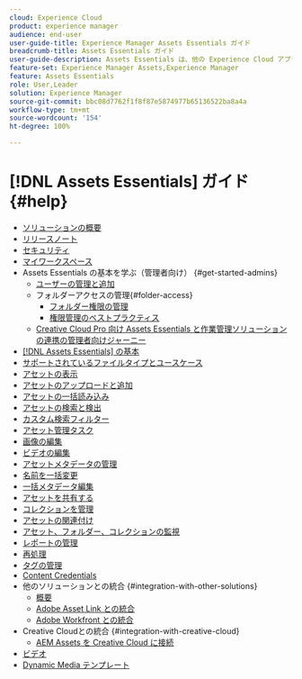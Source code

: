 ```yaml
---
cloud: Experience Cloud
product: experience manager
audience: end-user
user-guide-title: Experience Manager Assets Essentials ガイド
breadcrumb-title: Assets Essentials ガイド
user-guide-description: Assets Essentials は、他の Experience Cloud アプリケーション内で動作する軽量のアセット管理ソリューションです。
feature-set: Experience Manager Assets,Experience Manager
feature: Assets Essentials
role: User,Leader
solution: Experience Manager
source-git-commit: bbc08d7762f1f8f87e5874977b65136522ba8a4a
workflow-type: tm+mt
source-wordcount: '154'
ht-degree: 100%

---
```



# [!DNL Assets Essentials] ガイド {#help}

+ [ソリューションの概要](introduction.md)
+ [リリースノート](release-notes.md)
+ [セキュリティ](security-overview.md)
+ [マイワークスペース](my-workspace.md)
+ Assets Essentials の基本を学ぶ（管理者向け） {#get-started-admins}
   + [ユーザーの管理と追加](deploy-administer.md)
   + フォルダーアクセスの管理{#folder-access}
      + [フォルダー権限の管理](manage-permissions.md)
      + [権限管理のベストプラクティス](permission-management-best-practices.md)
   + [Creative Cloud Pro 向け Assets Essentials と作業管理ソリューションの連携の管理者向けジャーニー](assets-essentials-cc-pro-work-management-admin-journey.md)
+ [ [!DNL Assets Essentials] の基本](get-started.md)
+ [サポートされているファイルタイプとユースケース](supported-file-formats.md)
+ [アセットの表示](navigate-view.md)
+ [アセットのアップロードと追加](add-delete.md)
+ [アセットの一括読み込み](bulk-import-assets-view.md)
+ [アセットの検索と検出](search.md)
+ [カスタム検索フィルター](custom-search-filters.md)
+ [アセット管理タスク](manage-organize.md)
+ [画像の編集](edit-images.md)
+ [ビデオの編集](edit-videos.md)
+ [アセットメタデータの管理](metadata.md)
+ [名前を一括変更](bulk-rename.md)
+ [一括メタデータ編集](/help/using/bulk-metadata-edit.md)
+ [アセットを共有する](share-links-for-assets.md)
+ [コレクションを管理](manage-collections.md)
+ [アセットの関連付け](asset-relations.md)
+ [アセット、フォルダー、コレクションの監視](manage-notifications.md)
+ [レポートの管理](manage-reports.md)
+ [再処理](reprocessing.md)
+ [タグの管理](tagging-management.md)
+ [Content Credentials](/help/using/content-credentials.md)
+ 他のソリューションとの統合 {#integration-with-other-solutions}
   + [概要](integration.md)
   + [Adobe Asset Link との統合](integrate-with-creative-cloud.md)
   + [Adobe Workfront との統合](integrate-with-workfront.md)
+ Creative Cloudとの統合 {#integration-with-creative-cloud}
   + [AEM Assets を Creative Cloud に接続](connect-assets-with-creative-cloud.md)
+ [ビデオ](https://experienceleague.adobe.com/docs/experience-manager-learn/assets-essentials/overview.html?lang=ja)
+ [Dynamic Media テンプレート](dynamic-media-templates.md)

